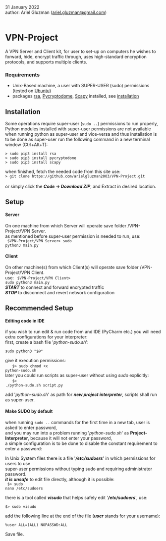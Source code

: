 31 January 2022<br />
author: Ariel Gluzman (ariel.gluzman@gmail.com)<br /><br />
# VPN-Project
A VPN Server and Client kit, for user to set-up on computers he wishes to forward, hide, encrypt traffic through,
uses high-standard encryption protocols, and supports multiple clients.

### Requirements
* Unix-Based machine, a user with SUPER-USER (sudo) permissions (tested on [Ubuntu](https://ubuntu.com/download/desktop))
* packages [rsa](https://stuvel.eu/software/rsa/), [Pycryptodome](https://www.pycryptodome.org/en/latest/src/introduction.html), [Scapy](https://scapy.net/) installed, see [installation](#installation)


## Installation
Some operations require super-user (`sudo ..`) permissions to run properly,
Python modules installed with super-user permissions are not available when running python as super-user and vice-versa
and thus installation is to be done as super-user
run the following command in a new terminal window (Ctrl+Alt+T):</br>
```
> sudo pip3 install rsa
> sudo pip3 install pycryptodome
> sudo pip3 install scapy
```
when finished, fetch the needed code from this site use:</br>
`> git clone https://github.com/arielgluzman2003/VPN-Project.git`</br></br>
or simply click the **_Code -> Download ZIP_**, and Extract in desired location.
## Setup
#### Server
On one machine from which Server will operate save folder /VPN-Project/VPN Server.</br>
as mentioned before super-user permission is needed to run, use:</br>
<code> $VPN-Project/VPN Server> sudo python3 main.py </code>
#### Client
On other machine(s) from which Client(s) will operate save folder /VPN-Project/VPN Client.</br>
use: 
<code> $VPN-Project/VPN Client> sudo python3 main.py </code></br>
**_START_** to connect and forward encrypted traffic</br>
_**STOP**_ to disconnect and revert network configuration</br>

## Recommended Setup
#### Editing code in IDE
if you wish to run edit & run code from and IDE (PyCharm etc.) you will need extra configurations for your interpreter:</br>
first, create a bash file '_python-sudo.sh_':
  ```
  sudo python3 "$@"
  ```
give it execution permissions: </br>&nbsp;&nbsp;&nbsp;
<code> $> sudo chmod +x python-sudo.sh </code></br>
later you could run scripts as super-user without using _sudo_ explicitly: </br>&nbsp;&nbsp;&nbsp;
<code> $> ./python-sudo.sh script.py </code></br>

add '_python-sudo.sh_' as path for **_new project interpreter_**, scripts shall run as super-user.
#### Make SUDO by default
when running `sudo ..` commands for the first time in a new tab, user is asked to enter password,</br>
and you may run into a problem running '_python-sudo.sh_' as **Project-Interpreter**, because it will not enter your password,</br> a simple configuration is to be done to disable the constant requirement to enter a password:

In Unix System files there is a file '_**/etc/sudoers**_' in which permissions for users to use </br>
super-user permissions without typing sudo and requiring administrator password.</br>
_**it is unsafe**_ to edit file directly, although it is possible: </br>
<code> $> sudo nano /etc/sudoers </code> </br>

there is a tool called _**visudo**_ that helps safely edit '_**/etc/sudoers**_', use:</br>
<code> $> sudo visudo </code> </br>

add the following line at the end of the file (**_user_** stands for your username):</br>
<code> %user ALL=(ALL) NOPASSWD:ALL </code> </br>

Save file.
